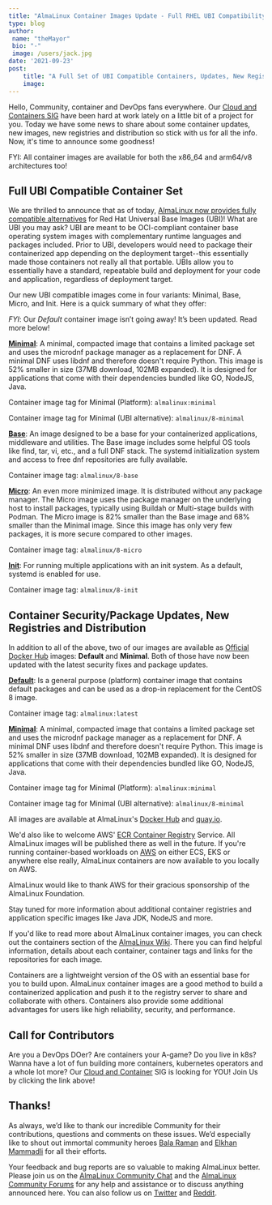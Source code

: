 ```yaml
---
title: "AlmaLinux Container Images Update - Full RHEL UBI Compatibility!"
type: blog
author: 
 name: "theMayor"
 bio: "-"
 image: /users/jack.jpg
date: '2021-09-23'
post:
    title: "A Full Set of UBI Compatible Containers, Updates, New Registries and More."
    image: 
---
```


Hello, Community, container and DevOps fans everywhere. Our [Cloud and Containers SIG](https://wiki.almalinux.org/sigs/Cloud.html) have been hard at work lately on a little bit of a project for you. Today we have some news to share about some container updates, new images, new registries and distribution so stick with us for all the info. Now, it's time to announce some goodness!

FYI: All container images are available for both the x86_64 and arm64/v8 architectures too!

## Full UBI Compatible Container Set

We are thrilled to announce that as of today, [AlmaLinux now provides fully compatible alternatives](https://wiki.almalinux.org/containers/docker-images.html) for Red Hat Universal Base Images (UBI)! What are UBI you may ask? UBI are meant to be OCI-compliant container base operating system images with complementary runtime languages and packages included. Prior to UBI, developers would need to package their containerized app depending on the deployment target--this essentially made those containers not really all that portable. UBIs allow you to essentially have a standard, repeatable build and deployment for your code and application, regardless of deployment target.

Our new UBI compatible images come in four variants: Minimal, Base, Micro, and Init. Here is a quick summary of what they offer:

*FYI*: Our *Default* container image isn’t going away! It’s been updated. Read more below!

[**Minimal**](https://wiki.almalinux.org/containers/docker-images.html#almalinux-minimal): A minimal, compacted image that contains a limited package set and uses the microdnf package manager as a replacement for DNF. A minimal DNF uses libdnf and therefore doesn't require Python. This image is 52% smaller in size (37MB download, 102MB expanded). It is designed for applications that come with their dependencies bundled like GO, NodeJS, Java.

Container image tag for Minimal (Platform): `almalinux:minimal`

Container image tag for Minimal (UBI alternative): `almalinux/8-minimal`

[**Base**](https://wiki.almalinux.org/containers/docker-images.html#almalinux-base): An image designed to be a base for your containerized applications, middleware and utilities. The Base image includes some helpful OS tools like find, tar, vi, etc., and a full DNF stack. The systemd initialization system and access to free dnf repositories are fully available.

Container image tag: `almalinux/8-base`

[**Micro**](https://wiki.almalinux.org/containers/docker-images.html#almalinux-micro): An even more minimized image. It is distributed without any package manager. The Micro image uses the package manager on the underlying host to install packages, typically using Buildah or Multi-stage builds with Podman. The Micro image is 82% smaller than the Base image and 68% smaller than the Minimal image. Since this image has only very few packages, it is more secure compared to other images.

Container image tag: `almalinux/8-micro`

[**Init**](https://wiki.almalinux.org/containers/docker-images.html#almalinux-init): For running multiple applications with an init system. As a default, systemd is enabled for use.

Container image tag: `almalinux/8-init`

## Container Security/Package Updates, New Registries and Distribution

In addition to all of the above, two of our images are available as [Official Docker Hub](https://hub.docker.com/_/almalinux) images: **Default** and **Minimal**. Both of those have now been updated with the latest security fixes and package updates.

[**Default**](https://wiki.almalinux.org/containers/docker-images.html#almalinux-default-platform): Is a general purpose (platform) container image that contains default packages and can be used as a drop-in replacement for the CentOS 8 image.

Container image tag: `almalinux:latest`

[**Minimal**](https://wiki.almalinux.org/containers/docker-images.html#almalinux-minimal): A minimal, compacted image that contains a limited package set and uses the microdnf package manager as a replacement for DNF. A minimal DNF uses libdnf and therefore doesn't require Python. This image is 52% smaller in size (37MB download, 102MB expanded). It is designed for applications that come with their dependencies bundled like GO, NodeJS, Java.

Container image tag for Minimal (Platform): `almalinux:minimal`

Container image tag for Minimal (UBI alternative): `almalinux/8-minimal`

All images are available at AlmaLinux's [Docker Hub](https://hub.docker.com/_/almalinux) and [quay.io](https://quay.io/repository/almalinux/almalinux).

We'd also like to welcome AWS' [ECR Container Registry](https://gallery.ecr.aws/?searchTerm=almalinux) Service. All AlmaLinux images will be published there as well in the future. If you're running container-based workloads on [AWS](https://aws.amazon.com/) on either ECS, EKS or anywhere else really, AlmaLinux containers are now available to you locally on AWS.

AlmaLinux would like to thank AWS for their gracious sponsorship of the AlmaLinux Foundation.

Stay tuned for more information about additional container registries and application specific images like Java JDK, NodeJS and more.

If you'd like to read more about AlmaLinux container images, you can check out the containers section of the [AlmaLinux Wiki](https://wiki.almalinux.org/containers/docker-images.html). There you can find helpful information, details about each container, container tags and links for the repositories for each image.

Containers are a lightweight version of the OS with an essential base for you to build upon. AlmaLinux container images are a good method to build a containerized application and push it to the registry server to share and collaborate with others. Containers also provide some additional advantages for users like high reliability, security, and performance.

## Call for Contributors

Are you a DevOps DOer? Are containers your A-game? Do you live in k8s? Wanna have a lot of fun building more containers, kubernetes operators and a whole lot more? Our [Cloud and Container](https://chat.almalinux.org/almalinux/channels/sigvirtcontainer) SIG is looking for YOU! Join Us by clicking the link above!

## Thanks!

As always, we’d like to thank our incredible Community for their contributions, questions and comments on these issues. We’d especially like to shout out immortal community heroes [Bala Raman](https://github.com/srbala) and [Elkhan Mammadli](https://github.com/LKHN) for all their efforts.

Your feedback and bug reports are so valuable to making AlmaLinux better. Please join us on the [AlmaLinux Community Chat](https://chat.almalinux.org/) and the [AlmaLinux Community Forums](https://forums.almalinux.org/) for any help and assistance or to discuss anything announced here. You can also follow us on [Twitter](https://twitter.com/almalinux) and [Reddit](https://reddit.com/r/AlmaLinux).